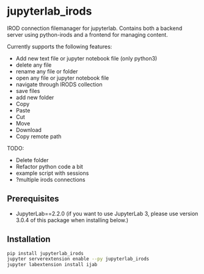 # jupyterlab_irods

IROD connection filemanager for jupyterlab. Contains both a backend server using python-irods and a frontend for managing content.

Currently supports the following features:

* Add new text file or jupyter notebook file (only python3)
* delete any file
* rename any file or folder
* open any file or jupyter notebook file
* navigate through IRODS collection
* save files
* add new folder
* Copy
* Paste
* Cut
* Move
* Download
* Copy remote path


TODO:


* Delete folder
* Refactor python code a bit
* example script with sessions
* ?multiple irods connections


## Prerequisites

* JupyterLab==2.2.0
(if you want to use JupyterLab 3, please use version 3.0.4 of this package when installing below.)

## Installation

```bash
pip install jupyterlab_irods
jupyter serverextension enable --py jupyterlab_irods
jupyter labextension install ijab
```
